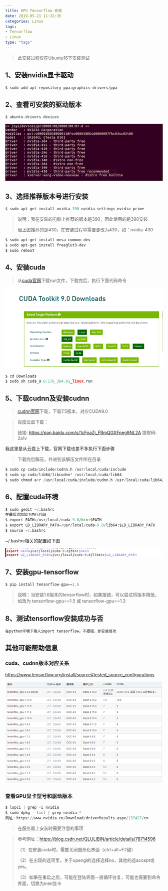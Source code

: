 ```yaml
---
title: GPU Tensorflow 安装
date: 2019-05-21 11:32:35
categories: Linux
tags: 
- Tensorflow
- Linux
type: "tags"
---
```


> 此安装过程仅在Ubuntu16下安装测试

## 1、安装nvidia显卡驱动

```python
$ sudo add-apt-repository ppa:graphics-drivers/ppa
```

## 2、查看可安装的驱动版本

```python
$ ubuntu-drivers devices
```

![](GPU-Tensorflow-安装\drivers.png)

## 3、选择推荐版本号进行安装

```python
$ sudo apt-get install nvidia-390 nvidia-settings nvidia-prime
```

> 说明：我在安装的电脑上推荐的版本是390，因此使用的是390安装
>
> 但上图推荐的是430，在安装过程中需要更改为430，如：nvidia-430

```python
$ sudo apt-get install mesa-common-dev
$ sudo apt-get install freeglut3-dev
$ sudo reboot
```

## 4、安装cuda

> 从[cuda官网](https://developer.nvidia.com/cuda-90-download-archive?target_os=Linux&target_arch=x86_64&target_distro=Ubuntu&target_version=1604&target_type=runfilelocal)下载run文件，下载完后，执行下面代码命令

![](GPU-Tensorflow-安装\cuda.png)

```python
$ cd Downloads
$ sudo sh cuda_9.0.176_384.81_linux.run 
```

## 5、下载cudnn及安装cudnn

> [cudnn官网](https://developer.nvidia.com/cudnn)下载，下载7.5版本，对应CUDA9.0

> 百度云盘下载：
>
> 链接: https://pan.baidu.com/s/1cFoaZj_FRmQGXFneg9NL2A 提取码: 2a1v 

我这里是从云盘上下载，官网下载也差不多执行下面步骤

>下载完后解压，并进到该解压文件所在目录

```python
$ sudo cp cuda/include/cudnn.h /usr/local/cuda/include
$ sudo cp cuda/lib64/libcudnn* /usr/local/cuda/lib64
$ sudo chmod a+r /usr/local/cuda/include/cudnn.h /usr/local/cuda/lib64/libcudnn*
```

## 6、配置cuda环境

```python
$ sudo gedit ~/.bashrc
在最后添加如下两行代码
$ export PATH=/usr/local/cuda-9.0/bin:$PATH
$ export LD_LIBRARY_PATH=/usr/local/cuda-9.0/lib64:$LD_LIBRARY_PATH
$ source ~/.bashrc
```

~/.bashrc相关的配置如下图

![](GPU-Tensorflow-安装\source.png)

## 7、安装gpu-tensorflow

```python
$ pip install tensorflow-gpu==1.6
```

> 说明：当安装1.6版本的tensorflow时，如果报错，可以尝试将版本降低，如改为 tensorflow-gpu==1.5 或 tensorflow-gpu==1.3

## 8、测试tensorflow安装成功与否

```
在python环境下输入import tensorflow，不报错，即安装成功
```

## 其他可能帮助信息

### cuda、cudnn版本对应关系

<https://www.tensorflow.org/install/source#tested_source_configurations>

![](GPU-Tensorflow-安装\cuda_cudnn.png)

### 查看GPU显卡型号和驱动版本

```python
$ lspci | grep -i nvidia
$ sudo dpkg --list | grep nvidia-*
网址：https://www.nvidia.cn/Download/driverResults.aspx/137427/cn
```

> 在服务器上安装时需要注意的事项

> 参考网址：<https://blog.csdn.net/QLULIBIN/article/details/78714596>
>
> （1）在安装cuda时，需要关闭图形化界面（ctrl+alt+F2键）
>
> （2）在出现的选项里，关于opengl的选择选择no，其他的选accept或yes。
>
> （3）如果在重启之后，可能在登陆界面一直循环往复，可能也需要到命令界面，切换为intel显卡